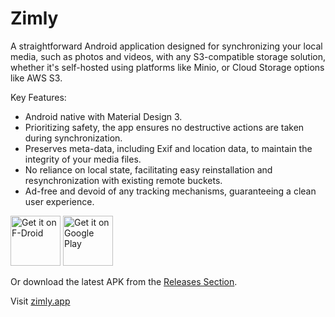 # Zimly

A straightforward Android application designed for synchronizing your local media, such as photos and videos, with any S3-compatible storage solution, whether it's self-hosted using platforms like Minio, or Cloud Storage options like AWS S3.

Key Features:

* Android native with Material Design 3.
* Prioritizing safety, the app ensures no destructive actions are taken during synchronization.
* Preserves meta-data, including Exif and location data, to maintain the integrity of your media files.
* No reliance on local state, facilitating easy reinstallation and resynchronization with existing remote buckets.
* Ad-free and devoid of any tracking mechanisms, guaranteeing a clean user experience.

[<img src="https://fdroid.gitlab.io/artwork/badge/get-it-on.png"
     alt="Get it on F-Droid"
     height="80">](https://f-droid.org/packages/app.zimly.backup/)
[<img src="https://play.google.com/intl/en_us/badges/images/generic/en-play-badge.png"
     alt="Get it on Google Play"
     height="80">](https://play.google.com/store/apps/details?id=io.zeitmaschine.zimzync)

Or download the latest APK from the [Releases Section](https://github.com/zimly/zimly-backup/releases/latest).

Visit [zimly.app](https://www.zimly.app)
